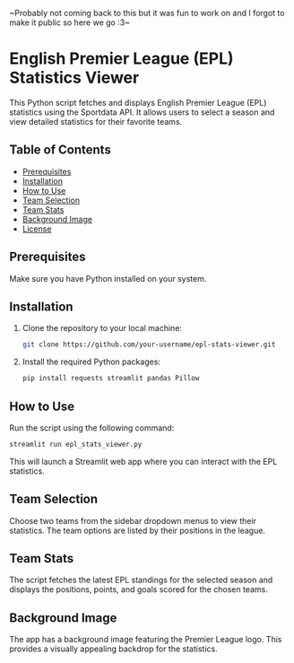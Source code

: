 ~Probably not coming back to this but it was fun to work on and I forgot to make it public so here we go :3~
# English Premier League (EPL) Statistics Viewer

This Python script fetches and displays English Premier League (EPL) statistics using the Sportdata API. It allows users to select a season and view detailed statistics for their favorite teams.

## Table of Contents

- [Prerequisites](#prerequisites)
- [Installation](#installation)
- [How to Use](#how-to-use)
- [Team Selection](#team-selection)
- [Team Stats](#team-stats)
- [Background Image](#background-image)
- [License](#license)

## Prerequisites

Make sure you have Python installed on your system.

## Installation

1. Clone the repository to your local machine:

    ```bash
    git clone https://github.com/your-username/epl-stats-viewer.git
    ```

2. Install the required Python packages:

    ```bash
    pip install requests streamlit pandas Pillow
    ```

## How to Use

Run the script using the following command:

```bash
streamlit run epl_stats_viewer.py
```

This will launch a Streamlit web app where you can interact with the EPL statistics.

## Team Selection

Choose two teams from the sidebar dropdown menus to view their statistics. The team options are listed by their positions in the league.

## Team Stats

The script fetches the latest EPL standings for the selected season and displays the positions, points, and goals scored for the chosen teams.

## Background Image

The app has a background image featuring the Premier League logo. This provides a visually appealing backdrop for the statistics.
